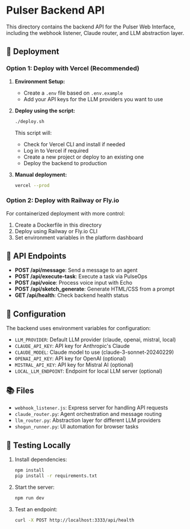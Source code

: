 # Pulser Backend API

This directory contains the backend API for the Pulser Web Interface, including the webhook listener, Claude router, and LLM abstraction layer.

## 🚀 Deployment

### Option 1: Deploy with Vercel (Recommended)

1. **Environment Setup:**
   - Create a `.env` file based on `.env.example`
   - Add your API keys for the LLM providers you want to use

2. **Deploy using the script:**
   ```bash
   ./deploy.sh
   ```
   This script will:
   - Check for Vercel CLI and install if needed
   - Log in to Vercel if required
   - Create a new project or deploy to an existing one
   - Deploy the backend to production

3. **Manual deployment:**
   ```bash
   vercel --prod
   ```

### Option 2: Deploy with Railway or Fly.io

For containerized deployment with more control:

1. Create a Dockerfile in this directory
2. Deploy using Railway or Fly.io CLI
3. Set environment variables in the platform dashboard

## 🔌 API Endpoints

- **POST /api/message**: Send a message to an agent
- **POST /api/execute-task**: Execute a task via PulseOps
- **POST /api/voice**: Process voice input with Echo
- **POST /api/sketch_generate**: Generate HTML/CSS from a prompt
- **GET /api/health**: Check backend health status

## 🔧 Configuration

The backend uses environment variables for configuration:

- `LLM_PROVIDER`: Default LLM provider (claude, openai, mistral, local)
- `CLAUDE_API_KEY`: API key for Anthropic's Claude
- `CLAUDE_MODEL`: Claude model to use (claude-3-sonnet-20240229)
- `OPENAI_API_KEY`: API key for OpenAI (optional)
- `MISTRAL_API_KEY`: API key for Mistral AI (optional)
- `LOCAL_LLM_ENDPOINT`: Endpoint for local LLM server (optional)

## 📚 Files

- `webhook_listener.js`: Express server for handling API requests
- `claude_router.py`: Agent orchestration and message routing
- `llm_router.py`: Abstraction layer for different LLM providers
- `shogun_runner.py`: UI automation for browser tasks

## 🧪 Testing Locally

1. Install dependencies:
   ```bash
   npm install
   pip install -r requirements.txt
   ```

2. Start the server:
   ```bash
   npm run dev
   ```

3. Test an endpoint:
   ```bash
   curl -X POST http://localhost:3333/api/health
   ```